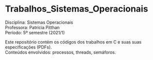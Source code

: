 # Trabalhos_Sistemas_Operacionais
 
Disciplina: Sistemas Operacionais<br/>
Professora: Patrícia Pitthan<br/>
Período: 5º semestre (2021/1)

Este repositório contém os códigos dos trabalhos em C e suas suas especificações (PDFs).<br/>
Conteúdos envolvidos: processos, threads, semáforos.
